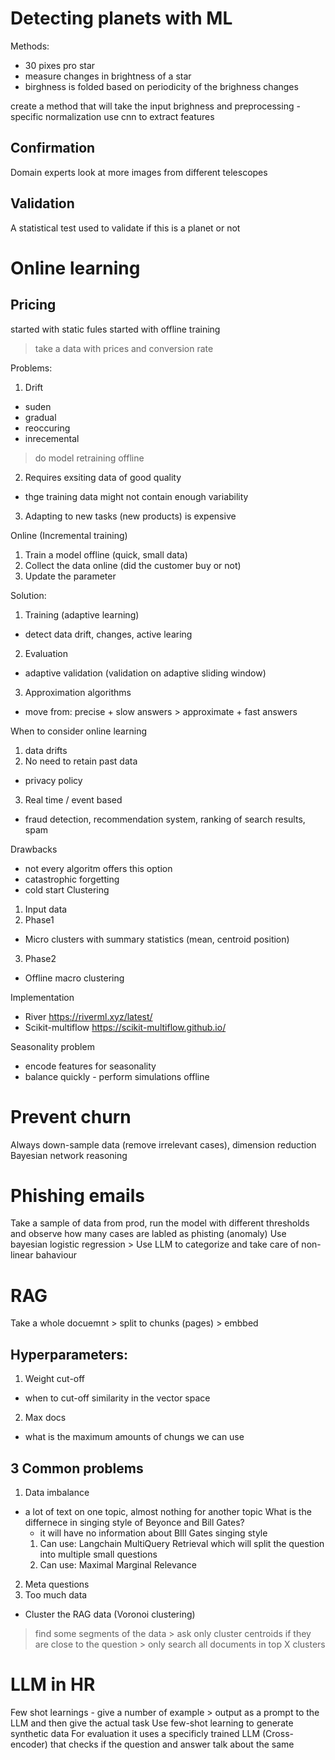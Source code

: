 # Detecting planets with ML
Methods:
* 30 pixes pro star
* measure changes in brightness of a star
* birghness is folded based on periodicity of the brighness changes


create a method that will take the input brighness and 
preprocessing - specific normalization
use cnn to extract features 

## Confirmation
Domain experts look at more images from different telescopes

## Validation
A statistical test used to validate if this is a planet or not


# Online learning

## Pricing
started with static fules
started with offline training
 > take a data with prices and conversion rate

Problems:
1. Drift
 * suden
 * gradual
 * reoccuring
 * inrecemental
> do model retraining offline
2. Requires exsiting data of good quality
 * thge training data might not contain enough variability 
3. Adapting to new tasks (new products) is expensive

Online (Incremental training)
1. Train a model offline (quick, small data)
2. Collect the data online (did the customer buy or not)
3. Update the parameter

Solution:
1. Training (adaptive learning)
* detect data drift, changes, active learing
2. Evaluation
* adaptive validation (validation on adaptive sliding window)
3. Approximation algorithms
* move from: precise + slow answers > approximate + fast answers

When to consider online learning
1. data drifts
2. No need to retain past data
* privacy policy
3. Real time / event based
* fraud detection, recommendation system, ranking of search results, spam 


Drawbacks
* not every algoritm offers this option
* catastrophic forgetting 
* cold start
Clustering
1. Input data
2. Phase1 
* Micro clusters with summary statistics (mean, centroid position)
3. Phase2
* Offline macro clustering

Implementation
* River https://riverml.xyz/latest/ 
* Scikit-multiflow https://scikit-multiflow.github.io/ 

Seasonality problem
* encode features for seasonality
* balance quickly - perform simulations offline


# Prevent churn
Always down-sample data (remove irrelevant cases), dimension reduction
Bayesian network reasoning


# Phishing emails
Take a sample of data from prod, run the model with different thresholds and observe how many cases are labled as phisting (anomaly)
Use bayesian logistic regression > Use LLM to categorize and take care of non-linear bahaviour  



# RAG
Take a whole docuemnt > split to chunks (pages) > embbed 

## Hyperparameters:
1. Weight cut-off
* when to cut-off similarity in the vector space
2. Max docs
* what is the maximum amounts of chungs we can use

## 3 Common problems
1. Data imbalance
* a lot of text on one topic, almost nothing for another topic
What is the differnece in singing style of Beyonce and Bill Gates? 
    * it will have no information about BIll Gates singing style
    1. Can use: Langchain MultiQuery Retrieval which will split the question into multiple small questions
    2. Can use: Maximal Marginal Relevance
2. Meta questions
3. Too much data
* Cluster the RAG data (Voronoi clustering)
> find some segments of the data > ask only cluster centroids if they are close to the question > only search all documents in top X clusters



# LLM in HR
Few shot learnings - give a number of example > output as a prompt to the LLM and then give the actual task
Use few-shot learning to generate synthetic data
For evaluation it uses a specificly trained LLM (Cross-encoder) that checks if the question and answer talk about the same
